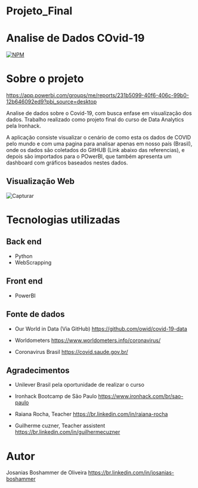 # Projeto_Final

# Analise de Dados COvid-19
[![NPM](https://img.shields.io/npm/l/react)](https://github.com/Josanias-O/Projeto_Final/blob/main/LICENSE) 

# Sobre o projeto

https://app.powerbi.com/groups/me/reports/231b5099-40f6-406c-99b0-12b646092ed9?pbi_source=desktop

Analise de dados sobre o Covid-19, com busca enfase em visualização dos dados.
Trabalho realizado como projeto final do curso de Data Analytics pela Ironhack.

A aplicação consiste visualizar o cenário de como esta os dados de COVID pelo mundo e com uma pagina para analisar apenas em nosso país (Brasil), onde os dados são coletados do GitHUB (Link abaixo das referencias), e depois são importados para o POwerBI, que também apresenta um dashboard com gráficos baseados nestes dados.

## Visualização Web
![Capturar](https://user-images.githubusercontent.com/71883720/115997627-28169200-a5ba-11eb-8741-5101b615af86.PNG)

# Tecnologias utilizadas

## Back end
- Python
- WebScrapping

## Front end
- PowerBI

## Fonte de dados
- Our World in Data (Via GitHub)
  https://github.com/owid/covid-19-data

- Worldometers
  https://www.worldometers.info/coronavirus/

- Coronavirus Brasil
  https://covid.saude.gov.br/

## Agradecimentos
- Unilever Brasil pela oportunidade de realizar o curso

- Ironhack Bootcamp de São Paulo
  https://www.ironhack.com/br/sao-paulo
  
- Raiana Rocha, Teacher 
  https://br.linkedin.com/in/raiana-rocha
  
- Guilherme cuzner, Teacher assistent
  https://br.linkedin.com/in/guilhermecuzner


# Autor

Josanias Boshammer de Oliveira
https://br.linkedin.com/in/josanias-boshammer
